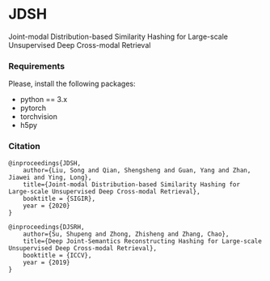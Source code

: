# JDSH
Joint-modal Distribution-based Similarity Hashing for Large-scale Unsupervised Deep Cross-modal Retrieval


### Requirements
Please, install the following packages:

- python == 3.x 
- pytorch
- torchvision
- h5py

### Citation
```
@inproceedings{JDSH,
    author={Liu, Song and Qian, Shengsheng and Guan, Yang and Zhan, Jiawei and Ying, Long},
    title={Joint-modal Distribution-based Similarity Hashing for Large-scale Unsupervised Deep Cross-modal Retrieval},
    booktitle = {SIGIR},
    year = {2020}
}

@inproceedings{DJSRH,
    author={Su, Shupeng and Zhong, Zhisheng and Zhang, Chao},
    title={Deep Joint-Semantics Reconstructing Hashing for Large-scale Unsupervised Deep Cross-modal Retrieval},
    booktitle = {ICCV},
    year = {2019}
}
```
